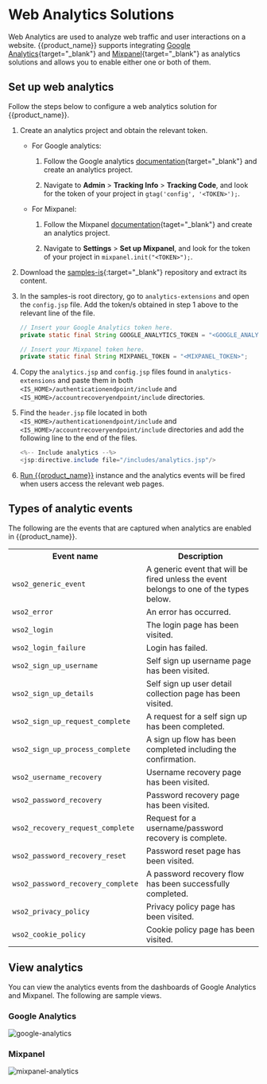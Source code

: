 # Web Analytics Solutions

Web Analytics are used to analyze web traffic and user interactions on a website. {{product_name}} supports integrating [Google Analytics](https://marketingplatform.google.com/about/analytics/){target="_blank"} and [Mixpanel](https://mixpanel.com/){target="_blank"} as analytics solutions and allows you to enable either one or both of them.

## Set up web analytics

Follow the steps below to configure a web analytics solution for {{product_name}}.

1. Create an analytics project and obtain the relevant token.

    - For Google analytics:
      
        1. Follow the Google analytics [documentation](https://developers.google.com/analytics/devguides/collection/ga4){target="_blank"} and create an analytics project.
      
        2. Navigate to **Admin** > **Tracking Info** > **Tracking Code**, and look for the token of your project in `gtag('config', '<TOKEN>');`.

    - For Mixpanel:
      
        1. Follow the Mixpanel [documentation](https://docs.mixpanel.com/docs/what-is-mixpanel){taget="_blank"} and create an analytics project.
      
        2. Navigate to **Settings** > **Set up Mixpanel**, and look for the token of your project in `mixpanel.init("<TOKEN>");`.

2.  Download the [samples-is](https://github.com/wso2/samples-is/archive/master.zip){:target="_blank"} repository and extract its content.

3. In the samples-is root directory, go to `analytics-extensions` and open the `config.jsp` file. Add the token/s obtained in step 1 above to the relevant line of the file.

    ```java
    // Insert your Google Analytics token here.
    private static final String GOOGLE_ANALYTICS_TOKEN = "<GOOGLE_ANALYTICS_TOKEN>";

    // Insert your Mixpanel token here.
    private static final String MIXPANEL_TOKEN = "<MIXPANEL_TOKEN>";
    ```

4. Copy the `analytics.jsp` and `config.jsp` files found in `analytics-extensions` and paste them in both `<IS_HOME>/authenticationendpoint/include` and `<IS_HOME>/accountrecoveryendpoint/include` directories.

5. Find the `header.jsp` file located in both `<IS_HOME>/authenticationendpoint/include` and `<IS_HOME>/accountrecoveryendpoint/include` directories and add the following line to the end of the files.

    ```java
    <%-- Include analytics --%>
    <jsp:directive.include file="/includes/analytics.jsp"/>
    ```

6. [Run {{product_name}}]({{base_path}}/deploy/get-started/run-the-product/) instance and the analytics events will be fired when users access the relevant web pages. 

## Types of analytic events

The following are the events that are captured when analytics are enabled in {{product_name}}.

<table>
  <tr>
    <th>Event name</th>
    <th>Description</th>
  </tr>
  <tr>
    <td><code>wso2_generic_event</code></td>
    <td>A generic event that will be fired unless the event belongs to one of the types below.</td>
  </tr>
  <tr>
    <td><code>wso2_error</code></td>
    <td>An error has occurred.</td>
  </tr>
  <tr>
    <td><code>wso2_login</code></td>
    <td>The login page has been visited.</td>
  </tr>
  <tr>
    <td><code>wso2_login_failure</code></td>
    <td>Login has failed.</td>
  </tr>
  <tr>
    <td><code>wso2_sign_up_username</code></td>
    <td>Self sign up username page has been visited.</td>
  </tr>
  <tr>
    <td><code>wso2_sign_up_details</code></td>
    <td>Self sign up user detail collection page has been visited.</td>
  </tr>
  <tr>
    <td><code>wso2_sign_up_request_complete</code></td>
    <td>A request for a self sign up has been completed.</td>
  </tr>
  <tr>
    <td><code>wso2_sign_up_process_complete</code></td>
    <td>A sign up flow has been completed including the confirmation.</td>
  </tr>
  <tr>
    <td><code>wso2_username_recovery</code></td>
    <td>Username recovery page has been visited.</td>
  </tr>
  <tr>
    <td><code>wso2_password_recovery</code></td>
    <td>Password recovery page has been visited.</td>
  </tr>
  <tr>
    <td><code>wso2_recovery_request_complete</code></td>
    <td>Request for a username/password recovery is complete.</td>
  </tr>
  <tr>
    <td><code>wso2_password_recovery_reset</code></td>
    <td>Password reset page has been visited.</td>
  </tr>
  <tr>
    <td><code>wso2_password_recovery_complete</code></td>
    <td>A password recovery flow has been successfully completed.</td>
  </tr>
  <tr>
    <td><code>wso2_privacy_policy</code></td>
    <td>Privacy policy page has been visited.</td>
  </tr>
  <tr>
    <td><code>wso2_cookie_policy</code></td>
    <td>Cookie policy page has been visited.</td>
  </tr>
</table>

## View analytics

You can view the analytics events from the dashboards of Google Analytics and Mixpanel. The following are sample views.

### Google Analytics
![google-analytics]({{base_path}}/assets/img/guides/analytics/web-analytics/google-analytics.png)

### Mixpanel
![mixpanel-analytics]({{base_path}}/assets/img/guides/analytics/web-analytics/mixpanel-analytics.png)
